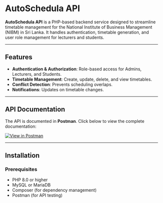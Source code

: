 # AutoSchedula API

**AutoSchedula API** is a PHP-based backend service designed to streamline timetable management for the National Institute of Business Management (NIBM) in Sri Lanka. It handles authentication, timetable generation, and user role management for lecturers and students.

---

## Features

- **Authentication & Authorization**: Role-based access for Admins, Lecturers, and Students.
- **Timetable Management**: Create, update, delete, and view timetables.
- **Conflict Detection**: Prevents scheduling overlaps.
- **Notifications**: Updates on timetable changes.

---

## API Documentation

The API is documented in **Postman**. Click below to view the complete documentation:

[![View in Postman](https://run.pstmn.io/button.svg)](https://www.postman.com/link-to-docs)

---

## Installation

### Prerequisites

- PHP 8.0 or higher
- MySQL or MariaDB
- Composer (for dependency management)
- Postman (for API testing)
